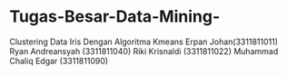 # Tugas-Besar-Data-Mining-
Clustering Data Iris Dengan Algoritma Kmeans
Erpan Johan(3311811011)
Ryan Andreansyah (3311811040)
Riki Krisnaldi (3311811022)
Muhammad Chaliq Edgar (3311811090)
